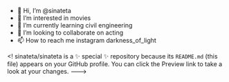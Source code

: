 - 👋 Hi, I’m @sinateta
- 👀 I’m interested in movies
- 🌱 I’m currently learning civil engineering
- 💞️ I’m looking to collaborate on acting 
- 📫 How to reach me instagram darkness_of_light

<!
sinateta/sinateta is a ✨ special ✨ repository because its `README.md` (this file) appears on your GitHub profile.
You can click the Preview link to take a look at your changes.
--->
